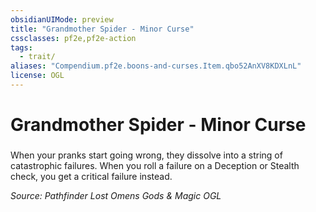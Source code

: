 ```yaml
---
obsidianUIMode: preview
title: "Grandmother Spider - Minor Curse"
cssclasses: pf2e,pf2e-action
tags:
  - trait/
aliases: "Compendium.pf2e.boons-and-curses.Item.qbo52AnXV8KDXLnL"
license: OGL
---
```

# Grandmother Spider - Minor Curse

### 






When your pranks start going wrong, they dissolve into a string of catastrophic failures. When you roll a failure on a Deception or Stealth check, you get a critical failure instead.

*Source: Pathfinder Lost Omens Gods & Magic*
*OGL*